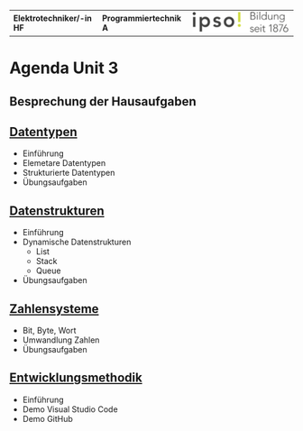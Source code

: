 |                             |                          |                                        |
| --------------------------- | ------------------------ | -------------------------------------- |
| **Elektrotechniker/-in HF** | **Programmiertechnik A** | ![IPSO Logo](./x_gitres/ipso_logo.png) |

# Agenda Unit 3

## Besprechung der Hausaufgaben

## [Datentypen](Datentypen.md)

- Einführung
- Elemetare Datentypen
- Strukturierte Datentypen
- Übungsaufgaben

## [Datenstrukturen](datenstrukturen.md)

- Einführung
- Dynamische Datenstrukturen
  - List
  - Stack
  - Queue
- Übungsaufgaben

## [Zahlensysteme](zahlensysteme.md)

- Bit, Byte, Wort
- Umwandlung Zahlen
- Übungsaufgaben

## [Entwicklungsmethodik](funktionen.md)

- Einführung
- Demo Visual Studio Code
- Demo GitHub
